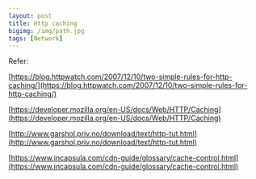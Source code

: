 ```yaml
---
layout: post
title: Http caching
bigimg: /img/path.jpg
tags: [Network]
---
```




Refer:

[https://blog.httpwatch.com/2007/12/10/two-simple-rules-for-http-caching/](https://blog.httpwatch.com/2007/12/10/two-simple-rules-for-http-caching/)

[https://developer.mozilla.org/en-US/docs/Web/HTTP/Caching](https://developer.mozilla.org/en-US/docs/Web/HTTP/Caching)

[http://www.garshol.priv.no/download/text/http-tut.html](http://www.garshol.priv.no/download/text/http-tut.html)

[https://www.incapsula.com/cdn-guide/glossary/cache-control.html](https://www.incapsula.com/cdn-guide/glossary/cache-control.html)
